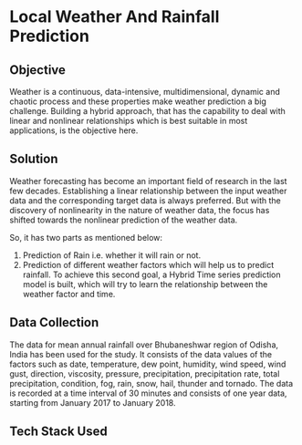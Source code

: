 # Local Weather And Rainfall Prediction

## Objective
Weather is a continuous, data-intensive, multidimensional, dynamic and chaotic process and these properties make weather prediction a big challenge. Building a hybrid approach, that has the capability to deal with linear and nonlinear relationships which is best suitable in most applications, is the objective here.

## Solution
Weather forecasting has become an important field of research in the last few decades. Establishing a linear relationship between the input weather data and the corresponding target data is always preferred. But with the discovery of nonlinearity in the nature of weather data, the focus has shifted towards the nonlinear prediction of the weather data.

So, it has two parts as mentioned below:
1.	Prediction of Rain i.e. whether it will rain or not.
2.	Prediction of different weather factors which will help us to predict rainfall.
To achieve this second goal, a Hybrid Time series prediction model is built, which will try to learn the relationship between the weather factor and time.

## Data Collection
The data for mean annual rainfall over Bhubaneshwar region of Odisha, India has been used for the study. It consists of the data values of the factors such as date, temperature, dew point, humidity, wind speed, wind gust, direction, viscosity, pressure, precipitation, precipitation rate, total precipitation, condition, fog, rain, snow, hail, thunder and tornado. The data is recorded at a time interval of 30 minutes and consists of one year data, starting from January 2017 to January 2018.

## Tech Stack Used 




